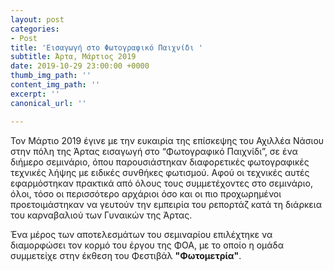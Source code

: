 ```yaml
---
layout: post
categories:
- Post
title: 'Εισαγωγή στο Φωτογραφικό Παιχνίδι '
subtitle: Άρτα, Μάρτιος 2019
date: 2019-10-29 23:00:00 +0000
thumb_img_path: ''
content_img_path: ''
excerpt: ''
canonical_url: ''

---
```

Τον Μάρτιο 2019 έγινε με την ευκαιρία της επίσκεψης του Αχιλλέα Νάσιου στην πόλη της Άρτας εισαγωγή στο “Φωτογραφικό Παιχνίδι”, σε ένα διήμερο σεμινάριο, όπου παρουσιάστηκαν διαφορετικές φωτογραφικές τεχνικές λήψης με ειδικές συνθήκες φωτισμού. Αφού οι τεχνικές αυτές εφαρμόστηκαν πρακτικά από όλους τους συμμετέχοντες στο σεμινάριο, όλοι, τόσο οι περισσότερο αρχάριοι όσο και οι πιο προχωρημένοι προετοιμάστηκαν να γευτούν την εμπειρία του ρεπορτάζ κατά τη διάρκεια του καρναβαλιού των Γυναικών της Άρτας. 

Ένα μέρος των αποτελεσμάτων του σεμιναρίου επιλέχτηκε να διαμορφώσει τον κορμό του έργου της ΦΟΑ, με το οποίο η ομάδα συμμετείχε στην έκθεση του Φεστιβάλ **"Φωτομετρία"**.